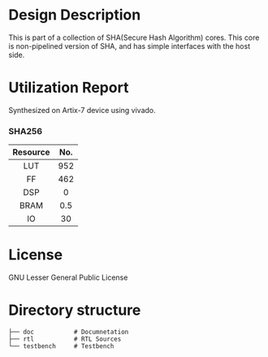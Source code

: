 # Design Description

This is part of a collection of SHA(Secure Hash Algorithm) cores. This core is non-pipelined version of SHA, and has simple interfaces with the host side. 

# Utilization Report
Synthesized on Artix-7 device using vivado.

### SHA256
|Resource| No.|
|:---:|:---:|
|LUT|952|
|FF|462|
|DSP|0|
|BRAM|0.5|
|IO|30|

# License
GNU Lesser General Public License

# Directory structure

    ├── doc           # Documnetation
    ├── rtl           # RTL Sources
    └── testbench     # Testbench
